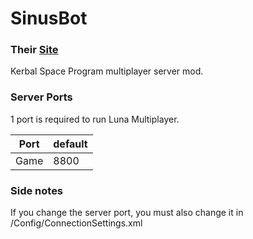 # SinusBot
### Their [Site](https://lunamultiplayer.com/)
Kerbal Space Program multiplayer server mod.


### Server Ports
1 port is required to run Luna Multiplayer.

| Port    | default |
|---------|---------|
| Game    | 8800    |

### Side notes
If you change the server port, you must also change it in /Config/ConnectionSettings.xml
